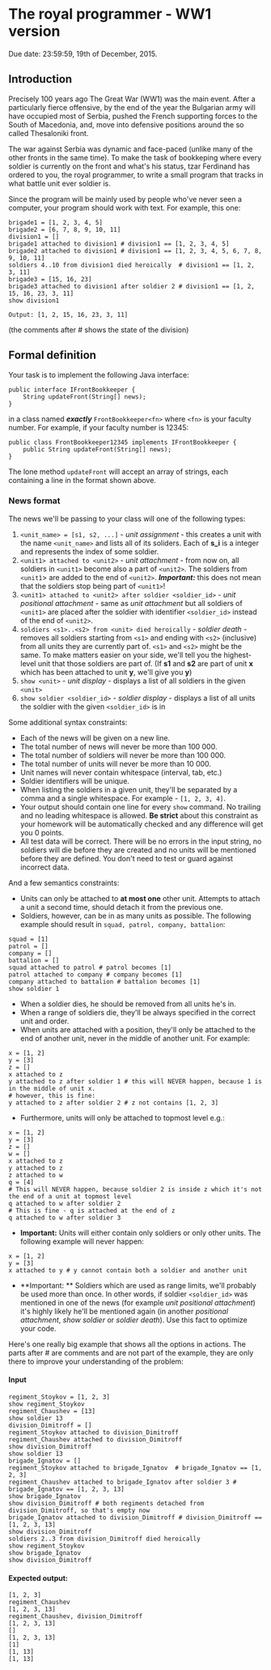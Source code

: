 # The royal programmer - WW1 version

Due date: 23:59:59, 19th of December, 2015.

## Introduction
Precisely 100 years ago The Great War (WW1) was the main event.
After a particularly fierce offensive, by the end of the year
the Bulgarian army will have occupied most of Serbia,
pushed the French supporting forces to the South of Macedonia,
and, move into defensive positions around the so called
Thesaloniki front.

The war against Serbia was dynamic and face-paced (unlike
many of the other fronts in the same time). To make the task
of bookkeping where every soldier is currently on the front
and what's his status, tzar Ferdinand has ordered to you,
the royal programmer, to write a small program that tracks
in what battle unit ever soldier is.

Since the program will be mainly used by people who've never
seen a computer, your program should work with text. For example,
this one:

```
brigade1 = [1, 2, 3, 4, 5]
brigade2 = [6, 7, 8, 9, 10, 11]
division1 = []
brigade1 attached to division1 # division1 == [1, 2, 3, 4, 5]
brigade2 attached to division1 # division1 == [1, 2, 3, 4, 5, 6, 7, 8, 9, 10, 11]
soldiers 4..10 from division1 died heroically  # division1 == [1, 2, 3, 11]
brigade3 = [15, 16, 23]
brigade3 attached to division1 after soldier 2 # division1 == [1, 2, 15, 16, 23, 3, 11]
show division1

Output: [1, 2, 15, 16, 23, 3, 11]
```
(the comments after # shows the state of the division)

## Formal definition

Your task is to implement the following Java interface:

```
public interface IFrontBookkeeper {
    String updateFront(String[] news);
}
```

in a class named ***exactly*** `FrontBookkeeper<fn>` where `<fn>` is your
faculty number. For example, if your faculty number is 12345:

```
public class FrontBookkeeper12345 implements IFrontBookkeeper {
    public String updateFront(String[] news);    
}
```

The lone method `updateFront` will accept an array of strings, each containing a line
in the format shown above.

### News format

The news we'll be passing to your class will one of the following types:

1. `<unit_name> = [s1, s2, ...]` - *unit assignment* - this creates a unit
with the name `<unit_name>` and lists all of its soliders.
Each of **s_i** is a integer and represents the index of some soldier.
2. `<unit1> attached to <unit2>` - *unit attachment* - from now on,
all soldiers in `<unit1>` become also a part of `<unit2>`. The soldiers
from `<unit1`> are added to the end of `<unit2>`.
***Important:***
this does not mean that the soldiers stop being part of `<unit1>`!
3. `<unit1> attached to <unit2> after soldier <soldier_id>` - *unit positional attachment* -
same as *unit attachment* but all soldiers of `<unit1>` are placed after
the soldier with identifier `<soldier_id>` instead of the end of `<unit2>`.
4. `soldiers <s1>..<s2> from <unit> died heroically` - *soldier death* - removes all
soldiers starting from `<s1>` and ending with `<s2>` (inclusive) from all units
they are currently part of. `<s1>` and `<s2>` might be the same.
To make matters easier on your side, we'll tell you
the highest-level unit that those soldiers are part of. (If **s1** and **s2** are part of
unit **x** which has been attached to unit **y**, we'll give you **y**)
5. `show <unit>` - *unit display* - displays a list of all soldiers in the given `<unit>`
6. `show soldier <soldier_id>` - *soldier display* - displays a list of all units the soldier
with the given `<soldier_id>` is in

Some additional syntax constraints:

* Each of the news will be given on a new line.
* The total number of news will never be more than 100 000.
* The total number of soldiers will never be more than 100 000.
* The total number of units will never be more than 10 000.
* Unit names will never contain whitespace (interval, tab, etc.)
* Soldier identifiers will be unique.
* When listing the soldiers in a given unit, they'll be separated by a comma
and a single whitespace. For example - `[1, 2, 3, 4]`.
* Your output should contain one line for every `show` command. No trailing
and no leading whitespace is allowed. **Be strict** about this constraint
as your homework will be automatically checked and any difference will get you 0 points.
* All test data will be correct. There will be no errors in the input string,
no soldiers will die before they are created and no units will be mentioned before
they are defined. You don't need to test or guard against incorrect data.

And a few semantics constraints:

* Units can only be attached to **at most one** other unit. Attempts
to attach a unit a second time, should detach it from the previous one.
* Soldiers, however, can be in as many units as possible. The following example
should result in `squad, patrol, company, battalion`:
```
squad = [1]
patrol = []
company = [] 
battalion = []
squad attached to patrol # patrol becomes [1]
patrol attached to company # company becomes [1]
company attached to battalion # battalion becomes [1]
show soldier 1
```
* When a soldier dies, he should be removed from all units he's in.
* When a range of soldiers die, they'll be always specified
in the correct unit and order.
* When units are attached with a position, they'll only be attached to the
end of another unit, never in the middle of another unit. For example:
```
x = [1, 2]
y = [3]
z = []
x attached to z
y attached to z after soldier 1 # this will NEVER happen, because 1 is in the middle of unit x.
# however, this is fine:
y attached to z after soldier 2 # z not contains [1, 2, 3]
```
* Furthermore, units will only be attached to topmost level e.g.:
```
x = [1, 2]
y = [3]
z = []
w = []
x attached to z
y attached to z
z attached to w
q = [4]
# This will NEVER happen, because soldier 2 is inside z which it's not the end of a unit at topmost level
q attached to w after soldier 2
# This is fine - q is attached at the end of z
q attached to w after soldier 3
```
* **Important:** Units will either contain only soldiers or only other units.
The following example will never happen:
```
x = [1, 2]
y = [3]
x attached to y # y cannot contain both a soldier and another unit
```
* **Important: ** Soldiers which are used as range limits,
we'll probably be used more than once. In other words, if soldier `<soldier_id>`
was mentioned in one of the news (for example *unit positional attachment*) it's
highly likely he'll be mentioned again (in another *positional attachment*, *show soldier*
or *soldier death*). Use this fact to optimize your code.

Here's one really big example that shows all the options in actions.
The parts after # are comments and are not part of the
example, they are only there to improve your understanding of the problem:

#### Input

```
regiment_Stoykov = [1, 2, 3]
show regiment_Stoykov
regiment_Chaushev = [13]
show soldier 13
division_Dimitroff = []
regiment_Stoykov attached to division_Dimitroff
regiment_Chaushev attached to division_Dimitroff
show division_Dimitroff
show soldier 13
brigade_Ignatov = []
regiment_Stoykov attached to brigade_Ignatov  # brigade_Ignatov == [1, 2, 3]
regiment_Chaushev attached to brigade_Ignatov after soldier 3 # brigade_Ignatov == [1, 2, 3, 13]
show brigade_Ignatov
show division_Dimitroff # both regiments detached from division_Dimitroff, so that's empty now
brigade_Ignatov attached to division_Dimitroff # division_Dimitroff == [1, 2, 3, 13]
show division_Dimitroff
soldiers 2..3 from division_Dimitroff died heroically 
show regiment_Stoykov
show brigade_Ignatov
show division_Dimitroff
```
#### Expected output:

```
[1, 2, 3]
regiment_Chaushev
[1, 2, 3, 13]
regiment_Chaushev, division_Dimitroff
[1, 2, 3, 13]
[]
[1, 2, 3, 13]
[1]
[1, 13]
[1, 13]
```
